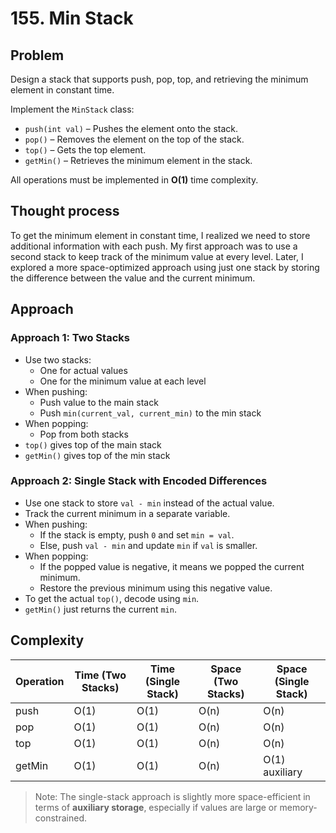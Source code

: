# 155. Min Stack

## Problem  
Design a stack that supports push, pop, top, and retrieving the minimum element in constant time.

Implement the `MinStack` class:
- `push(int val)` – Pushes the element onto the stack.
- `pop()` – Removes the element on the top of the stack.
- `top()` – Gets the top element.
- `getMin()` – Retrieves the minimum element in the stack.

All operations must be implemented in **O(1)** time complexity.

## Thought process  
To get the minimum element in constant time, I realized we need to store additional information with each push. My first approach was to use a second stack to keep track of the minimum value at every level. Later, I explored a more space-optimized approach using just one stack by storing the difference between the value and the current minimum.

## Approach  

### Approach 1: Two Stacks  
- Use two stacks:
  - One for actual values
  - One for the minimum value at each level
- When pushing:
  - Push value to the main stack
  - Push `min(current_val, current_min)` to the min stack
- When popping:
  - Pop from both stacks
- `top()` gives top of the main stack
- `getMin()` gives top of the min stack

### Approach 2: Single Stack with Encoded Differences  
- Use one stack to store `val - min` instead of the actual value.
- Track the current minimum in a separate variable.
- When pushing:
  - If the stack is empty, push `0` and set `min = val`.
  - Else, push `val - min` and update `min` if `val` is smaller.
- When popping:
  - If the popped value is negative, it means we popped the current minimum.
  - Restore the previous minimum using this negative value.
- To get the actual `top()`, decode using `min`.
- `getMin()` just returns the current `min`.

## Complexity  

| Operation   | Time (Two Stacks) | Time (Single Stack) | Space (Two Stacks) | Space (Single Stack) |
|-------------|-------------------|----------------------|---------------------|----------------------|
| push        | O(1)              | O(1)                 | O(n)                | O(n)                 |
| pop         | O(1)              | O(1)                 | O(n)                | O(n)                 |
| top         | O(1)              | O(1)                 | O(n)                | O(n)                 |
| getMin      | O(1)              | O(1)                 | O(n)                | O(1) auxiliary       |

> Note: The single-stack approach is slightly more space-efficient in terms of **auxiliary storage**, especially if values are large or memory-constrained.